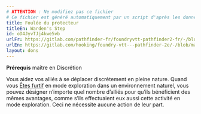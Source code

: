 ```yaml
---
# ATTENTION : Ne modifiez pas ce fichier
# Ce fichier est généré automatiquement par un script d'après les données du module Foundry VTT officiel et de sa traduction
title: Foulée du protecteur
titleEn: Warden's Step
id: oD4JyvTJj4kwe5vb
urlFr: https://gitlab.com/pathfinder-fr/foundryvtt-pathfinder2-fr/-/blob/master/data/feats/oD4JyvTJj4kwe5vb.htm
urlEn: https://gitlab.com/hooking/foundry-vtt---pathfinder-2e/-/blob/master/packs/data/feats.db/warden-s-step.json
layout: dons
---
```

**Prérequis** maître en Discrétion

Vous aidez vos alliés à se déplacer discrètement en pleine nature. Quand vous [Êtes furtif](../actions/être-furtif.html) en mode exploration dans un environnement naturel, vous pouvez désigner n’importe quel nombre d’alliés pour qu’ils bénéficient des mêmes avantages, comme s’ils effectuaient eux aussi cette activité en mode exploration. Ceci ne nécessite aucune action de leur part.
